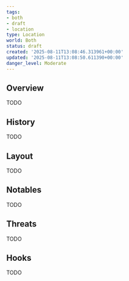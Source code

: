 ```yaml
---
tags:
- both
- draft
- location
type: Location
world: Both
status: draft
created: '2025-08-11T13:08:46.313961+00:00'
updated: '2025-08-11T13:08:50.611390+00:00'
danger_level: Moderate
---
```



## Overview

TODO
## History

TODO
## Layout

TODO
## Notables

TODO
## Threats

TODO
## Hooks

TODO
